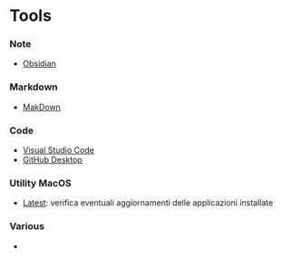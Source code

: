 # Tools

### Note
- [Obsidian](https://obsidian.md/)

### Markdown
- [MakDown](https://macdown.uranusjr.com/)

### Code
- [Visual Studio Code](https://code.visualstudio.com/)
- [GitHub Desktop](https://desktop.github.com/)

### Utility MacOS
- [Latest](https://github.com/mangerlahn/Latest): verifica eventuali aggiornamenti delle applicazioni installate

### Various
- 